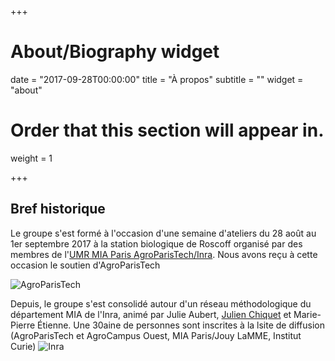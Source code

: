+++
# About/Biography widget

date = "2017-09-28T00:00:00"
title = "À propos"
subtitle = ""
widget = "about"

# Order that this section will appear in.
weight = 1

+++

## Bref historique

Le groupe s'est formé à l'occasion d'une semaine d'ateliers du 28 août au 1er septembre 2017 à la station biologique de Roscoff organisé par des membres de l'[UMR MIA Paris AgroParisTech/Inra](https://www6.inra.fr/mia-paris). Nous avons reçu à cette occasion le soutien d'AgroParisTech 

![AgroParisTech](/img/logo_agro.png)

Depuis, le groupe s'est consolidé autour d'un réseau méthodologique du département MIA de l'Inra, animé par Julie Aubert, [Julien Chiquet](http://julien.cremeriefamily.info) et Marie-Pierre Étienne. Une 30aine de personnes sont inscrites à la lsite de diffusion (AgroParisTech et AgroCampus Ouest, MIA Paris/Jouy LaMME, Institut Curie)
![Inra](/img/logo_inra.jpg)

